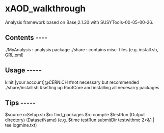 # xAOD_walkthrough
Analysis framework based on Base,2.1.30 with SUSYTools-00-05-00-26.

## Contents ----
./MyAnalysis : analysis package
./share      : contains misc. files (e.g. install.sh, GRL.xml)

## Usage -----
kinit [your account]@CERN.CH #not necessary but recommended
./share/install.sh #setting up RootCore and installing all necesarry packages

## Tips -----
$source rcSetup.sh
$rc find_packages
$rc compile
$testRun (Output directory) (DatasetName)
(e.g. $time testRun submitDir testwithmc 2>&1 | tee logmine.txt)
